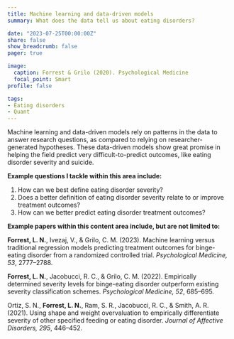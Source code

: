 ```yaml
---
title: Machine learning and data-driven models
summary: What does the data tell us about eating disorders?

date: "2023-07-25T00:00:00Z"
share: false
show_breadcrumb: false
pager: true

image:
  caption: Forrest & Grilo (2020). Psychological Medicine
  focal_point: Smart
profile: false

tags:
- Eating disorders
- Quant
---
```

Machine learning and data-driven models rely on patterns in the data to answer research questions, as compared to relying on researcher-generated hypotheses. These data-driven models show great promise in helping the field predict very difficult-to-predict outcomes, like eating disorder severity and suicide.

**Example questions I tackle within this area include:**
1. How can we best define eating disorder severity?
2. Does a better definition of eating disorder severity relate to or improve treatment outcomes?
3. How can we better predict eating disorder treatment outcomes?

**Example papers within this content area include, but are not limited to:**

**Forrest, L. N.**, Ivezaj, V., & Grilo, C. M. (2023). Machine learning versus traditional regression models predicting treatment outcomes for binge-eating disorder from a randomized controlled trial. *Psychological Medicine, 53*, 2777–2788. 

**Forrest, L. N.**, Jacobucci, R. C., & Grilo, C. M. (2022). Empirically determined severity levels for binge-eating disorder outperform existing severity classification schemes. *Psychological Medicine, 52*, 685–695.

Ortiz, S. N., **Forrest, L. N.**, Ram, S. R., Jacobucci, R. C., & Smith, A. R. (2021). Using shape and weight overvaluation to empirically differentiate severity of other specified feeding or eating disorder. *Journal of Affective Disorders, 295*, 446–452.